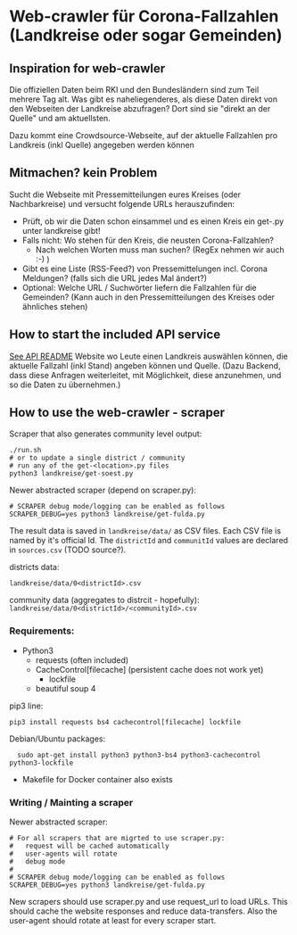 # Web-crawler für Corona-Fallzahlen (Landkreise oder sogar Gemeinden)

## Inspiration for web-crawler
Die offiziellen Daten beim RKI und den Bundesländern sind zum Teil mehrere Tag alt. Was gibt es naheliegenderes, als diese Daten direkt von den Webseiten der Landkreise abzufragen? Dort sind sie "direkt an der Quelle" und am aktuellsten.

Dazu kommt eine Crowdsource-Webseite, auf der aktuelle Fallzahlen pro Landkreis (inkl Quelle) angegeben werden können

## Mitmachen? kein Problem

Sucht die Webseite mit Pressemitteilungen eures Kreises (oder Nachbarkreise) und versucht folgende URLs herauszufinden:
 * Prüft, ob wir die Daten schon einsammel und es einen Kreis ein get-<meinKreis>.py unter landkreise gibt!
 * Falls nicht: Wo stehen für den Kreis, die neusten Corona-Fallzahlen?
   * Nach welchen Worten muss man suchen? (RegEx nehmen wir auch :-) )
 * Gibt es eine Liste (RSS-Feed?) von Pressemittelungen incl. Corona Meldungen? (falls sich die URL jedes Mal ändert?)
 * Optional: Welche URL / Suchwörter liefern die Fallzahlen für die Gemeinden? (Kann auch in den Pressemitteilungen des Kreises oder ähnliches stehen)

## How to start the included API service

[See API README](api/README.md)
Website wo Leute einen Landkreis auswählen können, die aktuelle Fallzahl (inkl Stand) angeben können und Quelle. (Dazu Backend, dass diese Anfragen weiterleitet, mit Möglichkeit, diese anzunehmen, und so die Daten zu übernehmen.)

## How to use the web-crawler - scraper

Scraper that also generates community level output:
```
./run.sh
# or to update a single district / community
# run any of the get-<location>.py files
python3 landkreise/get-soest.py
```

Newer abstracted scraper (depend on scraper.py):
```
# SCRAPER debug mode/logging can be enabled as follows
SCRAPER_DEBUG=yes python3 landkreise/get-fulda.py
``` 

The result data is saved in `landkreise/data/` as CSV files.
Each CSV file is named by it's official Id.
The `districtId` and `communitId` values are declared in `sources.csv` (TODO source?).

districts data:

```landkreise/data/0<districtId>.csv```

community data (aggregates to distrcit - hopefully):
```landkreise/data/0<districtId>/<communityId>.csv```

### Requirements:
  * Python3
    * requests (often included)
    * CacheControl[filecache] (persistent cache does not work yet)
      * lockfile
    * beautiful soup 4

pip3 line:
```
pip3 install requests bs4 cachecontrol[filecache] lockfile
```

Debian/Ubuntu packages:
```
  sudo apt-get install python3 python3-bs4 python3-cachecontrol python3-lockfile
```

  * Makefile for Docker container also exists

### Writing / Mainting a scraper

Newer abstracted scraper:
```
# For all scrapers that are migrted to use scraper.py:
#   request will be cached automatically
#   user-agents will rotate
#   debug mode
#
# SCRAPER debug mode/logging can be enabled as follows
SCRAPER_DEBUG=yes python3 landkreise/get-fulda.py
```

New scrapers should use scraper.py and use request_url to load URLs.
This should cache the website responses and reduce data-transfers.
Also the user-agent should rotate at least for every scraper start.

